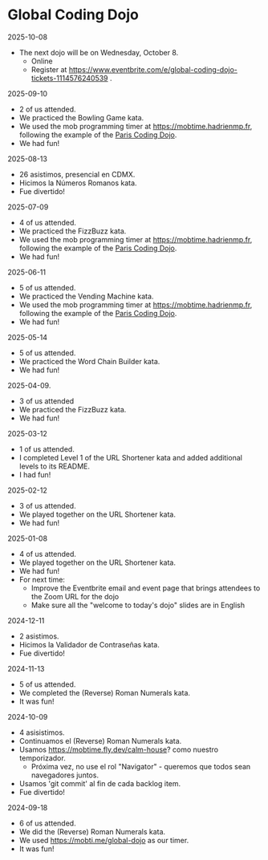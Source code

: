 # Global Coding Dojo

2025-10-08
- The next dojo will be on Wednesday, October 8.
    - Online
    - Register at https://www.eventbrite.com/e/global-coding-dojo-tickets-1114576240539 .

2025-09-10
- 2 of us attended.
- We practiced the Bowling Game kata.
- We used the mob programming timer at https://mobtime.hadrienmp.fr, following the example of the [Paris Coding Dojo](https://github.com/dojo-developpement-paris/dojo-developpement-paris.github.io).
- We had fun!

2025-08-13
- 26 asistimos, presencial en CDMX.
- Hicimos la Números Romanos kata.
- Fue divertido!

2025-07-09
- 4 of us attended.
- We practiced the FizzBuzz kata.
- We used the mob programming timer at https://mobtime.hadrienmp.fr, following the example of the [Paris Coding Dojo](https://github.com/dojo-developpement-paris/dojo-developpement-paris.github.io).
- We had fun!

2025-06-11
- 5 of us attended.
- We practiced the Vending Machine kata.
- We used the mob programming timer at https://mobtime.hadrienmp.fr, following the example of the [Paris Coding Dojo](https://github.com/dojo-developpement-paris/dojo-developpement-paris.github.io).
- We had fun!

2025-05-14
- 5 of us attended.
- We practiced the Word Chain Builder kata.
- We had fun!

2025-04-09.
- 3 of us attended
- We practiced the FizzBuzz kata.
- We had fun!

2025-03-12
- 1 of us attended.
- I completed Level 1 of the URL Shortener kata and added additional levels to its README.
- I had fun!

2025-02-12
- 3 of us attended.
- We played together on the URL Shortener kata.
- We had fun!

2025-01-08
- 4 of us attended.
- We played together on the URL Shortener kata.
- We had fun!
- For next time:
  - Improve the Eventbrite email and event page that brings attendees to the Zoom URL for the dojo
  - Make sure all the "welcome to today's dojo" slides are in English

2024-12-11
- 2 asistimos.
- Hicimos la Validador de Contraseñas kata.
- Fue divertido!

2024-11-13
- 5 of us attended.
- We completed the (Reverse) Roman Numerals kata.
- It was fun!

2024-10-09
- 4 asisistimos.
- Continuamos el (Reverse) Roman Numerals kata.
- Usamos https://mobtime.fly.dev/calm-house? como nuestro temporizador.
  - Próxima vez, no use el rol "Navigator" - queremos que todos sean navegadores juntos.
- Usamos 'git commit' al fin de cada backlog item.
- Fue divertido!

2024-09-18
- 6 of us attended.
- We did the (Reverse) Roman Numerals kata.
- We used https://mobti.me/global-dojo as our timer.
- It was fun!
